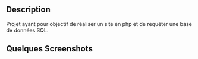 ## Description
Projet ayant pour objectif de réaliser un site en php et de requéter une base de données SQL.

## Quelques Screenshots


